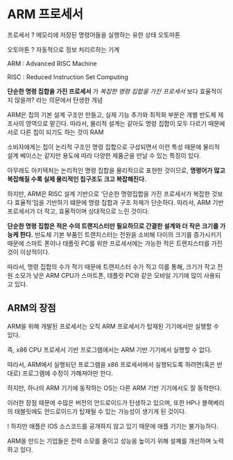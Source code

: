 # ARM 프로세서

프로세서 ? 메모리에 저장된 명령어들을 실행하는 유한 상태 오토마톤

오토마톤 ? 자동적으로 정보 처리르하는 기계

ARM : Advanced RISC Machine

RISC : Reduced Instruction Set Computing

**단순한 명령 집합을 가진 프로세서** 가 _복잡한 명령 집합을 가진 프로세서_ 보다 효율적이지 않을까? 라는 의문에서 탄생한 개념

ARM은 칩의 기본 설계 구조만 만들고, 실제 기능 추가와 최적화 부분은 개별 반도체 제조사의 영역으로 맡긴다.
따라서, 물리적 설계는 같아도 명령 집합이 모두 다르기 때문에 서로 다른 칩이 되기도 하는 것이 RAM

소비자에게는 칩이 논리적 구조인 명령 집합으로 구성되면서 이런 특성 때문에 물리적 설계 베이스는 같지만 용도에 따라 다양한 제품군을 만날 수 있는 특징이 있다.

아무래도 아키텍처는 논리적인 명령 집합을 물리적으로 표현한 것이므로, **명령어가 많고 복잡해질 수록 실제 물리적인 칩구조도 크고 복잡해진다.**

하지만, ARM은 RISC 설계 기반으로 '단순한 명령집합을 가진 프로세서가 복잡한 것보다 효율적'임을 기반하기 떄문에 명령 집합과 구조 자체가 단순하다.
따라서, ARM 기반 프로세서가 더 작고, 효율적이며 상대적으로 느린 것이다.

**단순한 명령 집합은 적은 수의 트랜지스터만 필요하므로 간결한 설계와 더 작은 크기를 가능케 한다.**
반도체 기본 부품인 트랜지스터는 전원을 소비해 다이의 크기를 증가시키기 때문에 스마트 폰이나 태플릿 PC를 위한 프로세서에는 가능한 적은 트랜지스터를 가진 것이 이상적이다.

따라서, 명령 집합의 수가 적기 때문에 트랜지스터 수가 적고 이를 통해, 크기가 작고 전원 소모가 낮은 ARM CPU가 스마트폰, 태플릿 PC와 같은 모바일 기기에 많이 사용되고 있다.

## ARM의 장점

ARM을 위해 개발된 프로세서는 오직 ARM 프로세서가 탑재된 기기에서만 실행할 수 있다.

즉, x86 CPU 프로세서 기반 프로그램에서는 ARM 기반 기기에서 실행할 수 없다.

따라서, ARM에서 실행되던 프로그램을 x86 프로세서에서 실행되도록 하려면(혹은 반대로) 프로그램에 수정이 가해져야만 한다.

하지만, 하나의 ARM 기기에 동작하는 OS는 다른 ARM 기반 기기에서도 잘 동작한다.

이러한 장점 때문에 수많은 버전의 안드로이드가 탄생하고 있으며, 또한 HP나 블랙베리의 태블릿에도 안드로이드가 탑재될 수 있는 가능성이 생기게 된 것이다.

! 하지만 애플은 IOS 소스코드를 공개하지 않고 있기 때문에 애플 기기는 불가능하다.

ARM을 만드는 기업들은 전력 소모를 줄이고 성능을 높이기 위해 설꼐를 개선하며 노력하고 있다.
